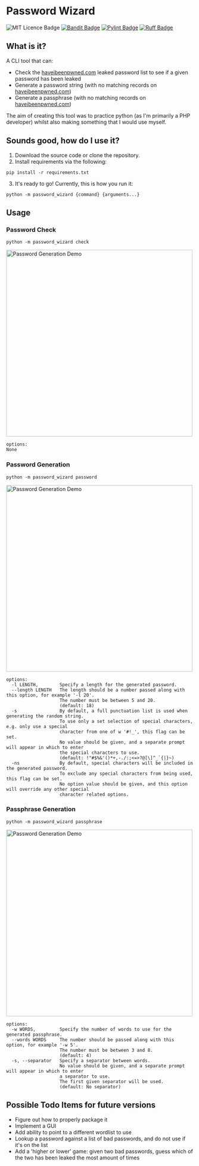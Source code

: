 # Password Wizard 


![MIT Licence Badge](https://img.shields.io/badge/Licence-MIT-navy)
[![Bandit Badge](https://img.shields.io/badge/Bandit-Security?style=flat&label=Security&labelColor=58525B&color=%2303491D)](https://github.com/cjbagley/password-wizard/actions/workflows/bandit.yml)
[![Pylint Badge](https://img.shields.io/badge/Pylint-Linting?style=flat&label=Linting&labelColor=58525B&color=%2303491D)](https://github.com/cjbagley/password-wizard/actions/workflows/pylint.yml)
[![Ruff Badge](https://img.shields.io/badge/Ruff-Formatting?style=flat&label=Formatting&labelColor=58525B&color=%2303491D)](https://github.com/cjbagley/password-wizard/actions/workflows/ruff.yml)

## What is it?
A CLI tool that can:

- Check the [haveibeenpwned.com](https://haveibeenpwned.com) leaked password list to see if a given password has been leaked
- Generate a password string (with no matching records on [haveibeenpwned.com](https://haveibeenpwned.com))
- Generate a passphrase (with no matching records on [haveibeenpwned.com](https://haveibeenpwned.com))

The aim of creating this tool was to practice python (as I'm primarily a PHP developer) whilst also making something that I would use myself.

## Sounds good, how do I use it?

1. Download the source code or clone the repository.
2. Install requirements via the following:

```shell
pip install -r requirements.txt
```

3. It's ready to go! Currently, this is how you run it:

```shell
python -m password_wizard {command} {arguments...}
```

## Usage

### Password Check

```shell
python -m password_wizard check 
```

<p>
    <img src="https://res.cloudinary.com/dlrj5sbsg/image/upload/v1709219671/pww-check_tch8wa.gif" width=500 alt="Password Generation Demo">
</p>

```
options:
None
```

### Password Generation

```shell
python -m password_wizard password
```

<p>
    <img src="https://res.cloudinary.com/dlrj5sbsg/image/upload/q_auto/pww-password_c1qlu6.gif" width=500 alt="Password Generation Demo">
</p>

```
options:
  -l LENGTH,        Specify a length for the generated password.
  --length LENGTH   The length should be a number passed along with this option, for example '-l 20'.
                    The number must be between 5 and 20.
                    (default: 18)
  -s                By default, a full punctuation list is used when generating the random string.
                    To use only a set selection of special characters, e.g. only use a special
                    character from one of w '#!_', this flag can be set.
                    No value should be given, and a separate prompt will appear in which to enter
                    the special characters to use.
                    (default: !"#$%&'()*+,-./:;<=>?@[\]^_`{|}~)
  -ns               By default, special characters will be included in the generated password.
                    To exclude any special characters from being used, this flag can be set.
                    No option value should be given, and this option will override any other special 
                    character related options.
```

### Passphrase Generation

```shell
python -m password_wizard passphrase 
```

<p>
    <img src="https://res.cloudinary.com/dlrj5sbsg/image/upload/q_auto/pww-passphrase_snazq6.gif" width=500 alt="Password Generation Demo">
</p>

```
options:
  -w WORDS,         Specify the number of words to use for the generated passphrase.
  --words WORDS     The number should be passed along with this option, for example '-w 5'.
                    The number must be between 3 and 8.
                    (default: 4)
  -s, --separator   Specify a separator between words.
                    No value should be given, and a separate prompt will appear in which to enter
                    a separator to use.
                    The first given separator will be used.
                    (default: No separator)
```

## Possible Todo Items for future versions
- Figure out how to properly package it
- Implement a GUI
- Add ability to point to a different wordlist to use
- Lookup a password against a list of bad passwords, and do not use if it's on the list
- Add a 'higher or lower' game: given two bad passwords, guess which of the two has been leaked the most amount of times
